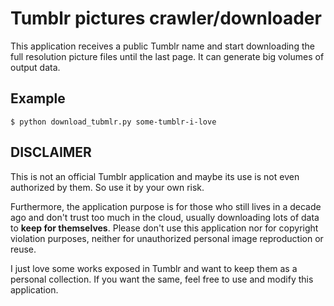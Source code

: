 # Tumblr pictures crawler/downloader

This application receives a public Tumblr name and start downloading
the full resolution picture files until the last page. It can generate
big volumes of output data.

## Example

`$ python download_tubmlr.py some-tumblr-i-love`

## DISCLAIMER

This is not an official Tumblr application and maybe its use
is not even authorized by them. So use it by your own risk.

Furthermore, the application purpose is for those who still lives in a
decade ago and don't trust too much in the cloud, usually downloading
lots of data to **keep for themselves**. Please don't use this application
nor for copyright violation purposes, neither for unauthorized personal
image reproduction or reuse.

I just love some works exposed in Tumblr and want to keep them as a
personal collection. If you want the same, feel free to use and modify
this application.
